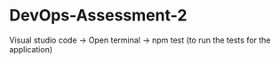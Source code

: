 # DevOps-Assessment-2

Visual studio code -> Open terminal -> npm test (to run the tests for the application)

